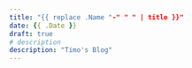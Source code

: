 ```yaml
---
title: "{{ replace .Name "-" " " | title }}"
date: {{ .Date }}
draft: true
# description
description: "Timo's Blog"
---
```

